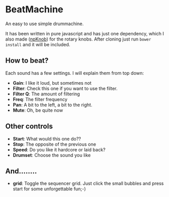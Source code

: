 # BeatMachine #

An easy to use simple drummachine.

It has been written in pure javascript and has just one dependency, which I also made ([npKnob](https://bitbucket.org/Navelpluisje/npknob)) for the rotary knobs. 
After cloning just run `bower install` and it will be included.

## How to beat? ##

Each sound has a few settings. I will explain them from top down:

* **Gain**: I like it loud, but sometimes not
* **Filter**: Check this one if you want to use the filter.
* **Filter Q**: The amount of filtering
* **Freq**: The filter frequency
* **Pan**: A bit to the left, a bit to the right.
* **Mute**: Oh, be quite now 

## Other controls ##

* **Start**: What would this one do??
* **Stop**: The opposite of the previous one
* **Speed**: Do you like it hardcore or laid back?
* **Drumset**: Choose the sound you like

## And........ ##

* **grid**: Toggle the sequencer grid. Just click the small bubbles and press start for some unforgettable fun;-)